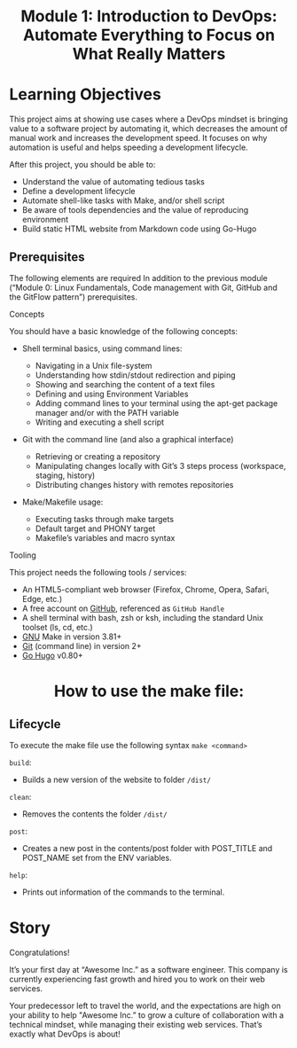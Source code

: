<h1 align="center"> Module 1: Introduction to DevOps: Automate Everything to Focus on What Really Matters

# Learning Objectives
This project aims at showing use cases where a DevOps mindset is bringing value to a software project by automating it, which decreases the amount of manual work and increases the development speed. It focuses on why automation is useful and helps speeding a development lifecycle.

After this project, you should be able to:

- Understand the value of automating tedious tasks
- Define a development lifecycle
- Automate shell-like tasks with Make, and/or shell script
- Be aware of tools dependencies and the value of reproducing environment
- Build static HTML website from Markdown code using Go-Hugo

## Prerequisites

The following elements are required In addition to the previous module (“Module 0: Linux Fundamentals, Code management with Git, GitHub and the GitFlow pattern”) prerequisites.

Concepts

You should have a basic knowledge of the following concepts:

- Shell terminal basics, using command lines:

	- Navigating in a Unix file-system
	- Understanding how stdin/stdout redirection and piping
	- Showing and searching the content of a text files
	- Defining and using Environment Variables
	- Adding command lines to your terminal using the apt-get package manager and/or with the PATH variable
	- Writing and executing a shell script

- Git with the command line (and also a graphical interface)

	- Retrieving or creating a repository
	- Manipulating changes locally with Git’s 3 steps process (workspace, staging, history)
	- Distributing changes history with remotes repositories

- Make/Makefile usage:

	- Executing tasks through make targets
	- Default target and PHONY target
	- Makefile’s variables and macro syntax

Tooling

This project needs the following tools / services:

- An HTML5-compliant web browser (Firefox, Chrome, Opera, Safari, Edge, etc.)
- A free account on [GitHub](https://github.com/), referenced as `GitHub Handle`
- A shell terminal with bash, zsh or ksh, including the standard Unix toolset (ls, cd, etc.)
- [GNU](https://www.gnu.org/software/make/) Make in version 3.81+
- [Git](https://git-scm.com/book/en/v2/Getting-Started-The-Command-Line) (command line) in version 2+
- [Go Hugo](https://gohugo.io/) v0.80+


<h1 align="center"> How to use the make file:

## Lifecycle

To execute the make file use the following syntax `make <command>`

`build`:
- Builds a new version of the website to folder `/dist/` 

`clean`:
- Removes the contents the folder  `/dist/`

`post`:
- Creates a new post in the contents/post folder with POST_TITLE and POST_NAME set from the ENV variables.

`help`:
- Prints out information of the commands to the terminal.

# Story
Congratulations!

It’s your first day at “Awesome Inc.” as a software engineer. This company is currently experiencing fast growth and hired you to work on their web services.

Your predecessor left to travel the world, and the expectations are high on your ability to help "Awesome Inc.” to grow a culture of collaboration with a technical mindset, while managing their existing web services. That’s exactly what DevOps is about!